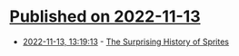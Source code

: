 # [Published on 2022-11-13](index.md)

* [2022-11-13, 13:19:13](https://news.ycombinator.com/item?id=33582762) - [The Surprising History of Sprites](https://wireframe.raspberrypi.com/articles/the-surprising-history-of-sprites)
